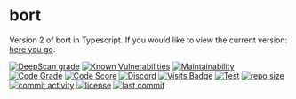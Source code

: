 # bort
Version 2 of bort in Typescript. If you would like to view the current version: [here you go](https://github.com/MatievisTheKat/bort/tree/master).

[![DeepScan grade](https://deepscan.io/api/teams/10306/projects/13030/branches/212991/badge/grade.svg)](https://deepscan.io/dashboard#view=project&tid=10306&pid=13030&bid=212991)
[![Known Vulnerabilities](https://snyk.io/test/github/MatievisTheKat/bort/badge.svg?targetFile=package.json)](https://snyk.io/test/github/MatievisTheKat/bort?targetFile=package.json)
[![Maintainability](https://api.codeclimate.com/v1/badges/ee41309468df0c25cec4/maintainability)](https://codeclimate.com/github/MatievisTheKat/bort/maintainability)
[![Code Grade](https://www.code-inspector.com/project/12775/status/svg)](https://www.code-inspector.com/project/12775/status)
[![Code Score](https://www.code-inspector.com/project/12775/score/svg)](https://www.code-inspector.com/project/12775/score)
[![Discord](https://img.shields.io/discord/673605613456195584)](https://discord.gg/t65hRpd)
[![Visits Badge](https://badges.pufler.dev/visits/MatievisTheKat/bort)](https://badges.pufler.dev/visits/MatievisTheKat/bort)
[![Test](https://github.com/MatievisTheKat/bort/workflows/test/badge.svg?branch=v2)](https://github.com/MatievisTheKat/bort/actions?query=workflow%3Atest&branch=v2)
[![repo size](https://img.shields.io/github/repo-size/matievisthekat/bort)](https://shields.io)
[![commit activity](https://img.shields.io/github/commit-activity/w/matievisthekat/bort)](https://shields.io)
[![license](https://img.shields.io/github/license/matievisthekat/bort)](https://shields.io)
[![last commit](https://img.shields.io/github/last-commit/MatievisTheKat/bort/v2)](https://shields.io)
